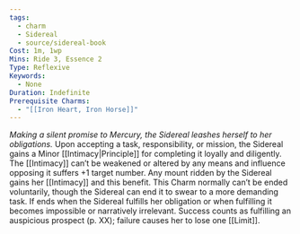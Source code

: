 ```yaml
---
tags:
  - charm
  - Sidereal
  - source/sidereal-book
Cost: 1m, 1wp
Mins: Ride 3, Essence 2
Type: Reflexive
Keywords:
  - None
Duration: Indefinite
Prerequisite Charms:
  - "[[Iron Heart, Iron Horse]]"
---
```

*Making a silent promise to Mercury, the Sidereal leashes herself to her obligations.*
Upon accepting a task, responsibility, or mission, the Sidereal gains a Minor [[Intimacy|Principle]] for completing it loyally and diligently. The [[Intimacy]] can’t be weakened or altered by any means and influence opposing it suffers +1 target number. Any mount ridden by the Sidereal gains her [[Intimacy]] and this benefit. This Charm normally can’t be ended voluntarily, though the Sidereal can end it to swear to a more demanding task. If ends when the Sidereal fulfills her obligation or when fulfilling it becomes impossible or narratively irrelevant. Success counts as fulfilling an auspicious prospect (p. XX); failure causes her to lose one [[Limit]].